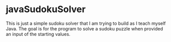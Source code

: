# javaSudokuSolver

This is just a simple sudoku solver that I am trying to build as I teach myself Java. The goal is for the program to solve a sudoku puzzle when provided an input of the starting values.

